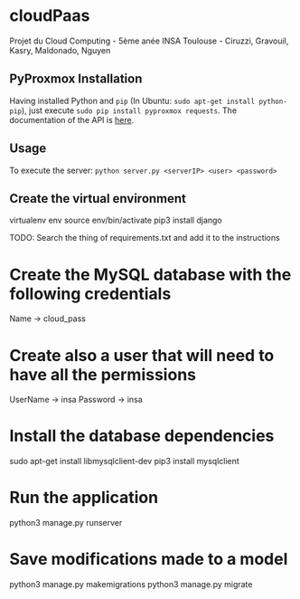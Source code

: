 # cloudPaas
Projet du Cloud Computing - 5ème anée INSA Toulouse - Ciruzzi, Gravouil, Kasry, Maldonado, Nguyen

## PyProxmox Installation
Having installed Python and `pip` (In Ubuntu: `sudo apt-get install python-pip`), just execute `sudo pip install pyproxmox requests`. The documentation of the API is [here](https://github.com/Daemonthread/pyproxmox).

## Usage
To execute the server: `python server.py <serverIP> <user> <password>`

## Create the virtual environment

virtualenv env 
source env/bin/activate 
pip3 install django 

TODO: Search the thing of requirements.txt and add it to the instructions 

# Create the MySQL database with the following credentials
Name -> cloud_pass

# Create also a user that will need to have all the permissions 
UserName -> insa
Password -> insa

# Install the database dependencies
sudo apt-get install libmysqlclient-dev
pip3 install mysqlclient

# Run the application
python3 manage.py runserver

# Save modifications made to a model
python3 manage.py makemigrations
python3 manage.py migrate
